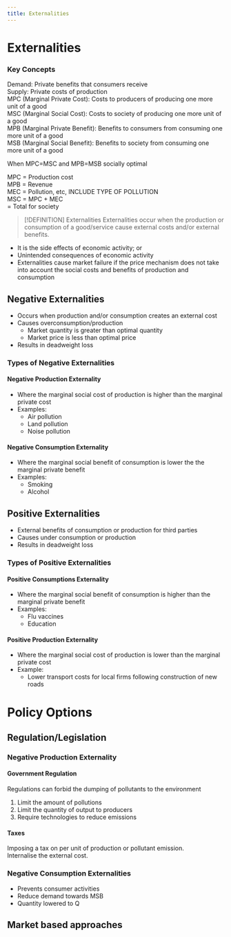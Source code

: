 ```yaml
---
title: Externalities
---
```

# Externalities

### Key Concepts
Demand: Private benefits that consumers receive  
Supply: Private costs of production  
MPC (Marginal Private Cost): Costs to producers of producing one more unit of a good  
MSC (Marginal Social Cost): Costs to society of producing one more unit of a good  
MPB (Marginal Private Benefit): Benefits to consumers from consuming one more unit of a good  
MSB (Marginal Social Benefit): Benefits to society from consuming one more unit of a good  

When MPC=MSC and MPB=MSB socially optimal  

MPC = Production cost  
MPB = Revenue  
MEC = Pollution, etc, INCLUDE TYPE OF POLLUTION  
MSC = MPC + MEC  
		= Total for society  


> [!DEFINITION] Externalities
> Externalities occur when the production or consumption of a good/service cause external costs and/or external benefits.

- It is the side effects of economic activity; or
- Unintended consequences of economic activity
- Externalities cause market failure if the price mechanism does not take into account the social costs and benefits of production and consumption

## Negative Externalities
- Occurs when production and/or consumption creates an external cost
- Causes overconsumption/production
	- Market quantity is greater than optimal quantity
	- Market price is less than optimal price
- Results in deadweight loss

### Types of Negative Externalities
#### Negative Production Externality
- Where the marginal social cost of production is higher than the marginal private cost
- Examples:
	- Air pollution
	- Land pollution
	- Noise pollution


#### Negative Consumption Externality
- Where the marginal social benefit of consumption is lower the the marginal private benefit
- Examples:
	- Smoking
	- Alcohol

## Positive Externalities
- External benefits of consumption or production for third parties
- Causes under consumption or production
- Results in deadweight loss

### Types of Positive Externalities
#### Positive Consumptions Externality
- Where the marginal social benefit of consumption is higher than the marginal private benefit
- Examples:
	- Flu vaccines
	- Education

#### Positive Production Externality
- Where the marginal social cost of production is lower than the marginal private cost
- Example:
	- Lower transport costs for local firms following construction of new roads


# Policy Options
## Regulation/Legislation
### Negative Production Externality
#### Government Regulation
Regulations can forbid the dumping of pollutants to the environment  

1. Limit the amount of pollutions
2. Limit the quantity of output to producers
3. Require technologies to reduce emissions

#### Taxes
Imposing a tax on per unit of production or pollutant emission.  
Internalise the external cost.  

### Negative Consumption Externalities
- Prevents consumer activities
- Reduce demand towards MSB
- Quantity lowered to Q





## Market based approaches


























